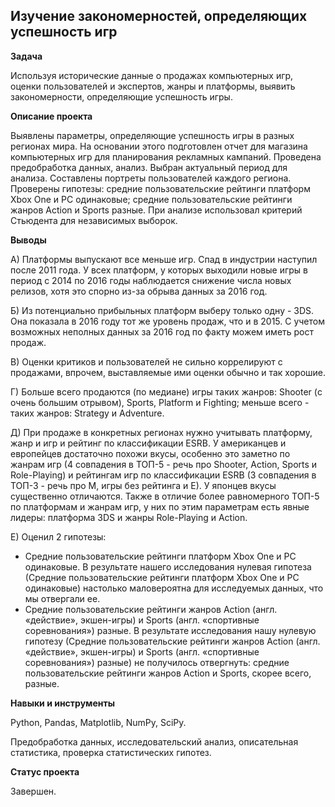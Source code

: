 ## Изучение закономерностей, определяющих успешность игр

**Задача**   

Используя исторические данные о продажах компьютерных игр, оценки пользователей и экспертов, жанры и платформы, выявить закономерности, определяющие успешность игры.

**Описание проекта**

Выявлены параметры, определяющие успешность игры в разных регионах мира. На основании этого подготовлен отчет для магазина компьютерных игр для планирования рекламных кампаний. Проведена предобработка данных, анализ. Выбран актуальный период для анализа. Составлены портреты пользователей каждого региона. Проверены гипотезы: средние пользовательские рейтинги платформ Xbox One и PC одинаковые; средние пользовательские рейтинги жанров Action и Sports разные. При анализе использовал критерий Стьюдента для независимых выборок.

**Выводы**

А) Платформы выпускают все меньше игр. Спад в индустрии наступил после 2011 года. У всех платформ, у которых выходили новые игры в период с 2014 по 2016 годы наблюдается снижение числа новых релизов, хотя это спорно из-за обрыва данных за 2016 год.

Б) Из потенциально прибыльных платформ выберу только одну - 3DS. Она показала в 2016 году тот же уровень продаж, что и в 2015. С учетом возможных неполных данных за 2016 год по факту можем иметь рост продаж.

В) Оценки критиков и пользователей не сильно коррелируют с продажами, впрочем, выставляемые ими оценки обычно и так хорошие.

Г) Больше всего продаются (по медиане) игры таких жанров: Shooter (с очень большим отрывом), Sports, Platform и Fighting; меньше всего - таких жанров: Strategy и Adventure.

Д) При продаже в конкретных регионах нужно учитывать платформу, жанр и игр и рейтинг по классификации ESRB. У американцев и европейцев достаточно похожи вкусы, особенно это заметно по жанрам игр (4 совпадения в ТОП-5 - речь про Shooter, Action, Sports и Role-Playing) и рейтингам игр по классификации ESRB (3 совпадения в ТОП-3 - речь про M, игры без рейтинга и E). У японцев вкусы существенно отличаются. Также в отличие более равномерного ТОП-5 по платформам и жанрам игр, у них по этим параметрам есть явные лидеры: платформа 3DS и жанры Role-Playing и Action.

Е) Оценил 2 гипотезы:
* Средние пользовательские рейтинги платформ Xbox One и PC одинаковые. В результате нашего исследования нулевая гипотеза (Средние пользовательские рейтинги платформ Xbox One и PC одинаковые) настолько маловероятна для исследуемых данных, что мы отвергали ее.
* Средние пользовательские рейтинги жанров Action (англ. «действие», экшен-игры) и Sports (англ. «спортивные соревнования») разные. В результате исследования нашу нулевую гипотезу (Средние пользовательские рейтинги жанров Action (англ. «действие», экшен-игры) и Sports (англ. «спортивные соревнования») разные) не получилось отвергнуть: средние пользовательские рейтинги жанров Action и Sports, скорее всего, разные.

**Навыки и инструменты**  

Python, Pandas, Matplotlib, NumPy, SciPy.

Предобработка данных, исследовательский анализ, описательная статистика, проверка статистических гипотез.

**Статус проекта**

Завершен.